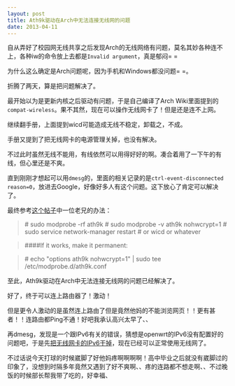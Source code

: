 ```yaml
---
layout: post
title: Ath9k驱动在Arch中无法连接无线网的问题
date: 2013-04-11
---
```


自从弄好了校园网无线共享之后发现Arch的无线网络有问题，莫名其妙各种连不上，各种iw的命令放上去都是`Invalid argument`，真是郁闷= =

为什么这么确定是Arch问题呢，因为手机和Windows都没问题= =。

折腾了两天，算是把问题解决了。

最开始以为是更新内核之后驱动有问题，于是自己编译了Arch Wiki里面提到的`compat-wireless`。果不其然，现在可以操作无线网卡了！但是还是连不上网。

继续翻手册，上面提到wicd可能造成无线不稳定，卸载之，不成。

手册又提到了把无线网卡的电源管理关掉，也没有解决。

不过此时虽然无线不能用，有线依然可以用得好好的啊。凑合着用了一下午的有线，但心里还是不爽。

直到刚刚才想起可以用`dmesg`的，里面的相关记录的是`ctrl-event-disconnected reason=0`，放进去Google，好像好多人有这个问题。这下放心了肯定可以解决了。

最终参考[这个帖子](https://bbs.archlinux.org/viewtopic.php?id=137643)中一位老兄的办法：

>\# sudo modprobe -rf ath9k  \# sudo modprobe -v ath9k nohwcrypt=1  \# sudo service network-manager restart # or wicd or whatever  

>####If it works, make it permanent:  

> \# echo "options ath9k nohwcrypt=1" | sudo tee /etc/modprobe.d/ath9k.conf  

至此，Ath9k驱动在Arch中无法连接无线网的问题已经解决了。

好了，终于可以连上路由器了！激动！

但是更令人激动的是虽然连上路由了但是竟然他妈的不能浏览网页！！更有甚者！！连路由都Ping不通！好吧我承认高兴太早了、、

再dmesg，发现是一个跟IPv6有关的错误，猜想是openwrt的IPv6没有配置好的问题吧，于是先[把无线网卡的IPv6干掉](https://wiki.archlinux.org/index.php/IPv6#Disable_IPv6)，现在已经可以正常使用无线网了。

不过话说今天打球的时候崴脚了好他妈疼啊啊啊啊！高中毕业之后就没有崴脚过的印象了，没想到时隔多年竟然又遇到了好不爽啊、、疼的连路都不想走啊、、不过晚饭的时候部长帮我带了吃的，好幸福、
